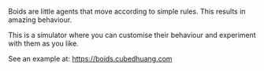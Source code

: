 Boids are little agents that move according to simple rules. This results in amazing behaviour.

This is a simulator where you can customise their behaviour and experiment with them as you like.

See an example at: https://boids.cubedhuang.com
